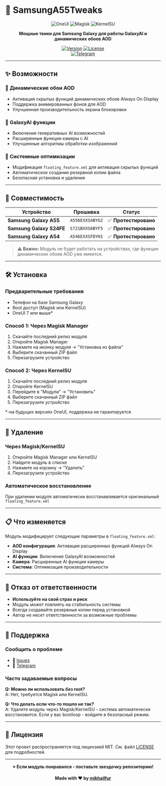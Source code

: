 # 🚀 SamsungA55Tweaks

<div align="center">

![OneUI](https://img.shields.io/badge/OneUI-7-00D4AA?style=for-the-badge)
![Magisk](https://img.shields.io/badge/Magisk-✓-00C853?style=for-the-badge)
![KernelSU](https://img.shields.io/badge/KernelSU-✓-FF6B35?style=for-the-badge)

**Мощные твики для Samsung Galaxy для работы GalaxyAI и динамических обоев AOD**

[![Version](https://img.shields.io/badge/Version-1.1.0-blue.svg)](https://github.com/mikhailfur/SamsungA55Tweaks/releases)
[![License](https://img.shields.io/badge/License-MIT-green.svg)](LICENSE)</br>
[![Telegram](https://img.shields.io/badge/Telegram-@dataisnotfound-0088CC.svg?logo=telegram)](https://t.me/dataisnotfound)

</div>

---

## ✨ Возможности

### 🎨 **Динамические обои AOD**
- Активация скрытых функций динамических обоев Always On Display
- Поддержка анимированных фонов для AOD
- Улучшенная производительность экрана блокировки

### 🤖 **GalaxyAI функции**
- Включение генеративных AI возможностей
- Расширенные функции камеры с AI
- Улучшенные алгоритмы обработки изображений

### 🔧 **Системные оптимизации**
- Модификация `floating_feature.xml` для активации скрытых функций
- Автоматическое создание резервной копии файла
- Безопасная установка и удаление

---

## 📱 Совместимость

| Устройство | Прошивка | Статус |
|------------|----------|---------|
| **Samsung Galaxy A55**   | `A556EXXSABYG2` | ✅ **Протестировано** |
| **Samsung Galaxy S24FE** | `S721BXXS6BYF5` | ✅ **Протестировано** |
| **Samsung Galaxy A54**   | `A546EXXSFDYH1` | ✅ **Протестировано** |

> **⚠️ Важно:** Модуль не будет работать на устройствах, где функции динамических обоев AOD уже имеется.

---

## 🛠️ Установка

### Предварительные требования
- Телефон на базе Samsung Galaxy
- Root доступ (Magisk или KernelSU)
- OneUI 7 или выше*

### Способ 1: Через Magisk Manager
1. Скачайте последний релиз модуля
2. Откройте Magisk Manager
3. Нажмите на иконку модуля → "Установка из файла"
4. Выберите скачанный ZIP файл
5. Перезагрузите устройство

### Способ 2: Через KernelSU
1. Скачайте последний релиз модуля
2. Откройте KernelSU
3. Перейдите в "Модули" → "Установить"
4. Выберите скачанный ZIP файл
5. Перезагрузите устройство

*-на будущих версиях OneUI, поддержка не гарантируется

---

## 🔄 Удаление

### Через Magisk/KernelSU
1. Откройте Magisk Manager или KernelSU
2. Найдите модуль в списке
3. Нажмите на корзину → "Удалить"
4. Перезагрузите устройство

### Автоматическое восстановление
При удалении модуля автоматически восстанавливается оригинальный `floating_feature.xml`

---

## 📋 Что изменяется

Модуль модифицирует следующие параметры в `floating_feature.xml`:

- **AOD конфигурация**: Активация расширенных функций Always On Display
- **AI функции**: Включение GalaxyAI возможностей
- **Камера**: Расширенные AI функции камеры
- **Система**: Оптимизация производительности

---

## 🚨 Отказ от ответственности

- **Используйте на свой страх и риск**
- Модуль может повлиять на стабильность системы
- Всегда создавайте резервные копии перед установкой
- Автор не несет ответственности за возможные проблемы

---

## 🐛 Поддержка

### Сообщить о проблеме
- 📱 [Issues](https://github.com/mikhailfur/SamsungA55Tweaks/issues)
- 💬 [Telegram](https://t.me/dataisnotfound)

### Часто задаваемые вопросы

**Q: Можно ли использовать без root?**  
A: Нет, требуется Magisk или KernelSU.

**Q: Что делать если что-то пошло не так?**  
A: Удалите модуль через Magisk/KernelSU - система автоматически восстановится. Если у вас bootloop - войдите в безопасный режим.

---

## 📄 Лицензия

Этот проект распространяется под лицензией MIT. См. файл [LICENSE](LICENSE) для подробностей.

---

<div align="center">

**⭐ Если модуль понравился - поставьте звездочку репозиторию!**

**Made with ❤️ by [mikhailfur](https://t.me/dataisnotfound)**

</div>
